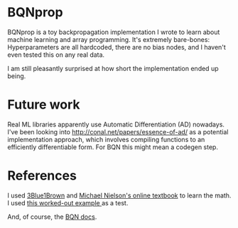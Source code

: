 # BQNprop
BQNprop is a toy backpropagation implementation I wrote to learn about
machine learning and array programming. It's extremely bare-bones:
Hyperparameters are all hardcoded, there are no bias nodes, and I haven't
even tested this on any real data.

I am still pleasantly surprised at how short the implementation ended
up being.

# Future work
Real ML libraries apparently use Automatic Differentiation (AD)
nowadays. I've been looking into http://conal.net/papers/essence-of-ad/
as a potential implementation approach, which involves compiling functions
to an efficiently differentiable form. For BQN this might mean a codegen step.

# References

I used [3Blue1Brown](https://www.youtube.com/watch?v=Ilg3gGewQ5U&t=750s)
and [Michael Nielson's online
textbook](http://neuralnetworksanddeeplearning.com/chap2.html)
to learn the math. I used [this worked-out example
](https://steemit.com/ai/@ralampay/training-a-neural-network-a-numerical-example-part-1)
as a test.

And, of course, the [BQN docs](https://mlochbaum.github.io/BQN/).
